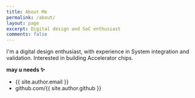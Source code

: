 ```yaml
---
title: About Me
permalink: /about/
layout: page
excerpt: Digital design and SoC enthusiast
comments: false
---
```


I'm a digital design enthusiast, with experience in System integration and validation. Interested in building Accelerator chips. 

**may u needs ✨**

- {{ site.author.email }}
- github.com/{{ site.author.github }}
